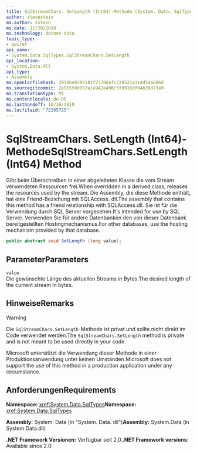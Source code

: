 ```yaml
---
title: SqlStreamChars. SetLength (Int64)-Methode (System. Data. SqlTypes)
author: stevestein
ms.author: sstein
ms.date: 12/20/2018
ms.technology: dotnet-data
topic_type:
- apiref
api_name:
- System.Data.SqlTypes.SqlStreamChars.SetLength
api_location:
- System.Data.dll
api_type:
- Assembly
ms.openlocfilehash: 291d6e9395581f2370dafc728521a314d54a686d
ms.sourcegitcommit: 2e95559d957a1a942e490c5fd916df04b39d73a9
ms.translationtype: MT
ms.contentlocale: de-DE
ms.lasthandoff: 10/16/2019
ms.locfileid: "72395725"
---
```

# <a name="sqlstreamcharssetlengthint64-method"></a><span data-ttu-id="c06bb-102">SqlStreamChars. SetLength (Int64)-Methode</span><span class="sxs-lookup"><span data-stu-id="c06bb-102">SqlStreamChars.SetLength(Int64) Method</span></span>

<span data-ttu-id="c06bb-103">Gibt beim Überschreiben in einer abgeleiteten Klasse die vom Stream verwendeten Ressourcen frei.</span><span class="sxs-lookup"><span data-stu-id="c06bb-103">When overridden in a derived class, releases the resources used by the stream.</span></span> <span data-ttu-id="c06bb-104">Die Assembly, die diese Methode enthält, hat eine Friend-Beziehung mit SQLAccess. dll.</span><span class="sxs-lookup"><span data-stu-id="c06bb-104">The assembly that contains this method has a friend relationship with SQLAccess.dll.</span></span> <span data-ttu-id="c06bb-105">Sie ist für die Verwendung durch SQL Server vorgesehen.</span><span class="sxs-lookup"><span data-stu-id="c06bb-105">It's intended for use by SQL Server.</span></span> <span data-ttu-id="c06bb-106">Verwenden Sie für andere Datenbanken den von dieser Datenbank bereitgestellten Hostingmechanismus.</span><span class="sxs-lookup"><span data-stu-id="c06bb-106">For other databases, use the hosting mechanism provided by that database.</span></span>

```csharp
public abstract void SetLength (long value);
```

## <a name="parameters"></a><span data-ttu-id="c06bb-107">Parameter</span><span class="sxs-lookup"><span data-stu-id="c06bb-107">Parameters</span></span>

`value`\
<span data-ttu-id="c06bb-108">Die gewünschte Länge des aktuellen Streams in Bytes.</span><span class="sxs-lookup"><span data-stu-id="c06bb-108">The desired length of the current stream in bytes.</span></span>

## <a name="remarks"></a><span data-ttu-id="c06bb-109">Hinweise</span><span class="sxs-lookup"><span data-stu-id="c06bb-109">Remarks</span></span>

> [!WARNING]
> <span data-ttu-id="c06bb-110">Die `SqlStreamChars.SetLength`-Methode ist privat und sollte nicht direkt im Code verwendet werden.</span><span class="sxs-lookup"><span data-stu-id="c06bb-110">The `SqlStreamChars.SetLength` method is private and is not meant to be used directly in your code.</span></span>
>
> <span data-ttu-id="c06bb-111">Microsoft unterstützt die Verwendung dieser Methode in einer Produktionsanwendung unter keinen Umständen.</span><span class="sxs-lookup"><span data-stu-id="c06bb-111">Microsoft does not support the use of this method in a production application under any circumstance.</span></span>

## <a name="requirements"></a><span data-ttu-id="c06bb-112">Anforderungen</span><span class="sxs-lookup"><span data-stu-id="c06bb-112">Requirements</span></span>

<span data-ttu-id="c06bb-113">**Namespace:** <xref:System.Data.SqlTypes></span><span class="sxs-lookup"><span data-stu-id="c06bb-113">**Namespace:** <xref:System.Data.SqlTypes></span></span>

<span data-ttu-id="c06bb-114">**Assembly:** System. Data (in "System. Data. dll")</span><span class="sxs-lookup"><span data-stu-id="c06bb-114">**Assembly:** System.Data (in System.Data.dll)</span></span>

<span data-ttu-id="c06bb-115">**.NET Framework Versionen:** Verfügbar seit 2,0.</span><span class="sxs-lookup"><span data-stu-id="c06bb-115">**.NET Framework versions:** Available since 2.0.</span></span>
